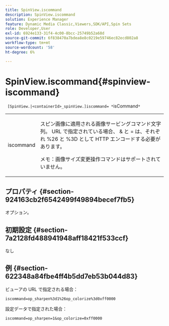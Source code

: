 ```yaml
---
title: SpinView.iscommand
description: SpinView.iscommand
solution: Experience Manager
feature: Dynamic Media Classic,Viewers,SDK/API,Spin Sets
role: Developer,User
exl-id: 6924e133-31f4-4c00-8bcc-25749b52a68d
source-git-commit: 6f838470a7bdea8e8c0219e59746ec82ecd802a8
workflow-type: tm+mt
source-wordcount: '58'
ht-degree: 6%

---
```


# SpinView.iscommand{#spinview-iscommand}

` [SpinView.|<containerId>_spinView.]iscommand= *`isCommand`*`

<table id="table_06B5F795889E402FB6BCEA4D882E1422"> 
 <tbody> 
  <tr> 
   <td colname="col1"> <p> <span class="codeph"><span class="varname"> iscommand</span></span> </p> </td> 
   <td colname="col2"> <p> スピン画像に適用される画像サービングコマンド文字列。 URL で指定されている場合、<span class="codeph"> &amp;</span> と <span class="codeph"> =</span> は、それぞれ <span class="codeph"> %26</span> と <span class="codeph"> %3D</span> として HTTP エンコードする必要があります。 </p> <p> <p>メモ：画像サイズ変更操作コマンドはサポートされていません。 </p> </p> </td> 
  </tr> 
 </tbody> 
</table>

## プロパティ {#section-924163cb2f6542499f49894becef7fb5}

オプション。

## 初期設定 {#section-7a2128fd488941948aff18421f533ccf}

なし

## 例 {#section-622348a84fbe4ff4b5dd7eb53b044d83}

ビューアの URL で指定される場合：

`iscommand=op_sharpen%3d1%26op_colorize%3d0xff0000`

設定データで指定された場合：

`iscommand=op_sharpen=1&op_colorize=0xff0000`

